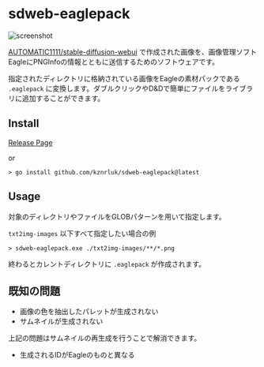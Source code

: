 # sdweb-eaglepack

![screenshot](https://raw.githubusercontent.com/kznrluk/sdweb-eaglepack/main/docs/screenshot.png)

[AUTOMATIC1111/stable-diffusion-webui](https://github.com/AUTOMATIC1111/stable-diffusion-webui) で作成された画像を、画像管理ソフトEagleにPNGInfoの情報とともに送信するためのソフトウェアです。

指定されたディレクトリに格納されている画像をEagleの素材パックである `.eaglepack` に変換します。ダブルクリックやD&Dで簡単にファイルをライブラリに追加することができます。

## Install

[Release Page](https://github.com/kznrluk/automatic-eagle-exporter/releases)

or

```
> go install github.com/kznrluk/sdweb-eaglepack@latest
```

## Usage
対象のディレクトリやファイルをGLOBパターンを用いて指定します。

`txt2img-images` 以下すべて指定したい場合の例

```
> sdweb-eaglepack.exe ./txt2img-images/**/*.png
```

終わるとカレントディレクトリに `.eaglepack` が作成されます。

## 既知の問題
- 画像の色を抽出したパレットが生成されない
- サムネイルが生成されない

上記の問題はサムネイルの再生成を行うことで解消できます。

- 生成されるIDがEagleのものと異なる